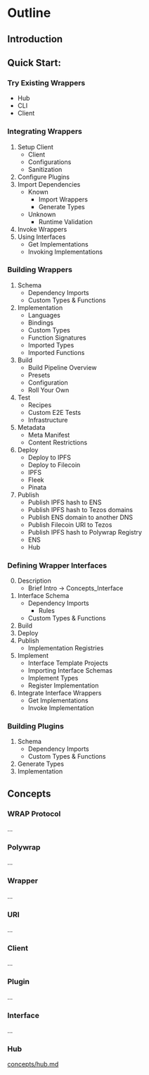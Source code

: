 # Outline

## Introduction

## Quick Start:
### Try Existing Wrappers
  * Hub
  * CLI
  * Client

### Integrating Wrappers
  1. Setup Client
      * Client
      * Configurations
      * Sanitization
  2. Configure Plugins
  3. Import Dependencies
      * Known
        * Import Wrappers
        * Generate Types
      * Unknown
        * Runtime Validation
  4. Invoke Wrappers
  5. Using Interfaces
      * Get Implementations
      * Invoking Implementations

### Building Wrappers
  1. Schema
      * Dependency Imports
      * Custom Types & Functions
  2. Implementation
      * Languages
      * Bindings
      * Custom Types
      * Function Signatures
      * Imported Types
      * Imported Functions
  3. Build
      * Build Pipeline Overview
      * Presets
      * Configuration
      * Roll Your Own
  4. Test
      * Recipes
      * Custom E2E Tests
      * Infrastructure
  5. Metadata
      * Meta Manifest
      * Content Restrictions
  6. Deploy
      * Deploy to IPFS
      * Deploy to Filecoin
      * IPFS
      * Fleek
      * Pinata
  7. Publish
      * Publish IPFS hash to ENS
      * Publish IPFS hash to Tezos domains
      * Publish ENS domain to another DNS
      * Publish Filecoin URI to Tezos
      * Publish IPFS hash to Polywrap Registry
      * ENS
      * Hub

### Defining Wrapper Interfaces
  0. Description
      * Brief Intro -> Concepts_Interface
  1. Interface Schema
      * Dependency Imports
        * Rules
      * Custom Types & Functions
  2. Build
  3. Deploy
  4. Publish
      * Implementation Registries
  5. Implement
      * Interface Template Projects
      * Importing Interface Schemas
      * Implement Types
      * Register Implementation
  6. Integrate Interface Wrappers
      * Get Implementations
      * Invoke Implementation


### Building Plugins
  1. Schema
      * Dependency Imports
      * Custom Types & Functions
  2. Generate Types
  3. Implementation

## Concepts
### WRAP Protocol
  ...

### Polywrap
  ...

### Wrapper
  ...

### URI
  ...

### Client
  ...

### Plugin
  ...

### Interface
  ...

### Hub
[concepts/hub.md](./concepts/hub.md)  
